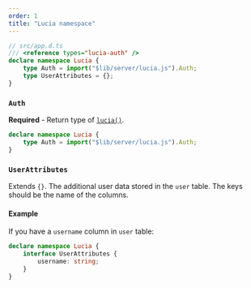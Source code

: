 ```yaml
---
order: 1
title: "Lucia namespace"
---
```


```ts
// src/app.d.ts
/// <reference types="lucia-auth" />
declare namespace Lucia {
	type Auth = import("$lib/server/lucia.js").Auth;
	type UserAttributes = {};
}
```

### `Auth`

**Required** - Return type of [`lucia()`](/reference/api/server-api#lucia-default).

```ts
declare namespace Lucia {
	type Auth = import("$lib/server/lucia.js").Auth;
}
```

### `UserAttributes`

Extends `{}`. The additional user data stored in the `user` table. The keys should be the name of the columns.

#### Example

If you have a `username` column in `user` table:

```ts
declare namespace Lucia {
	interface UserAttributes {
		username: string;
	}
}
```
